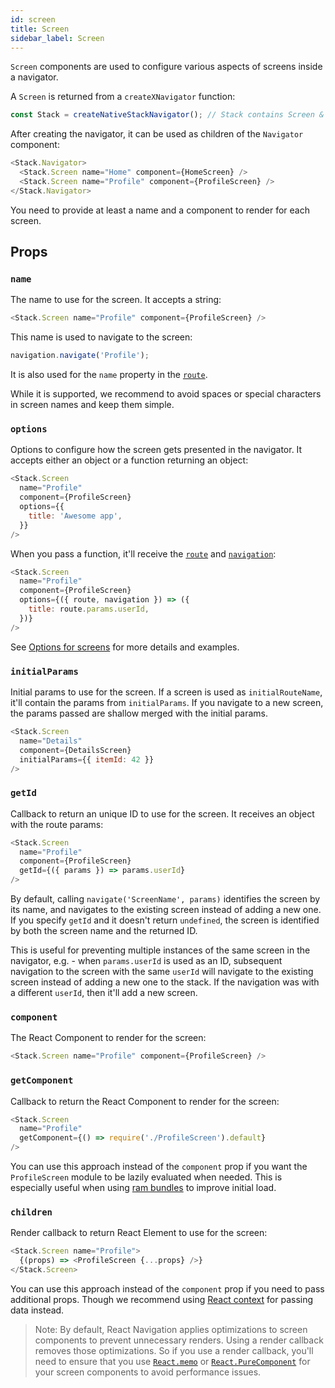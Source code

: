 ```yaml
---
id: screen
title: Screen
sidebar_label: Screen
---
```


`Screen` components are used to configure various aspects of screens inside a navigator.

A `Screen` is returned from a `createXNavigator` function:

```js
const Stack = createNativeStackNavigator(); // Stack contains Screen & Navigator properties
```

After creating the navigator, it can be used as children of the `Navigator` component:

```js
<Stack.Navigator>
  <Stack.Screen name="Home" component={HomeScreen} />
  <Stack.Screen name="Profile" component={ProfileScreen} />
</Stack.Navigator>
```

You need to provide at least a name and a component to render for each screen.

## Props

### `name`

The name to use for the screen. It accepts a string:

```js
<Stack.Screen name="Profile" component={ProfileScreen} />
```

This name is used to navigate to the screen:

```js
navigation.navigate('Profile');
```

It is also used for the `name` property in the [`route`](route-prop.md).

While it is supported, we recommend to avoid spaces or special characters in screen names and keep them simple.

### `options`

Options to configure how the screen gets presented in the navigator. It accepts either an object or a function returning an object:

```js
<Stack.Screen
  name="Profile"
  component={ProfileScreen}
  options={{
    title: 'Awesome app',
  }}
/>
```

When you pass a function, it'll receive the [`route`](route-prop.md) and [`navigation`](navigation-prop.md):

```js
<Stack.Screen
  name="Profile"
  component={ProfileScreen}
  options={({ route, navigation }) => ({
    title: route.params.userId,
  })}
/>
```

See [Options for screens](screen-options.md) for more details and examples.

### `initialParams`

Initial params to use for the screen. If a screen is used as `initialRouteName`, it'll contain the params from `initialParams`. If you navigate to a new screen, the params passed are shallow merged with the initial params.

```js
<Stack.Screen
  name="Details"
  component={DetailsScreen}
  initialParams={{ itemId: 42 }}
/>
```

### `getId`

Callback to return an unique ID to use for the screen. It receives an object with the route params:

```js
<Stack.Screen
  name="Profile"
  component={ProfileScreen}
  getId={({ params }) => params.userId}
/>
```

By default, calling `navigate('ScreenName', params)` identifies the screen by its name, and navigates to the existing screen instead of adding a new one. If you specify `getId` and it doesn't return `undefined`, the screen is identified by both the screen name and the returned ID.

This is useful for preventing multiple instances of the same screen in the navigator, e.g. - when `params.userId` is used as an ID, subsequent navigation to the screen with the same `userId` will navigate to the existing screen instead of adding a new one to the stack. If the navigation was with a different `userId`, then it'll add a new screen.

### `component`

The React Component to render for the screen:

```js
<Stack.Screen name="Profile" component={ProfileScreen} />
```

### `getComponent`

Callback to return the React Component to render for the screen:

```js
<Stack.Screen
  name="Profile"
  getComponent={() => require('./ProfileScreen').default}
/>
```

You can use this approach instead of the `component` prop if you want the `ProfileScreen` module to be lazily evaluated when needed. This is especially useful when using [ram bundles](https://reactnative.dev/docs/ram-bundles-inline-requires) to improve initial load.

### `children`

Render callback to return React Element to use for the screen:

```js
<Stack.Screen name="Profile">
  {(props) => <ProfileScreen {...props} />}
</Stack.Screen>
```

You can use this approach instead of the `component` prop if you need to pass additional props. Though we recommend using [React context](https://reactjs.org/docs/context.html) for passing data instead.

> Note: By default, React Navigation applies optimizations to screen components to prevent unnecessary renders. Using a render callback removes those optimizations. So if you use a render callback, you'll need to ensure that you use [`React.memo`](https://reactjs.org/docs/react-api.html#reactmemo) or [`React.PureComponent`](https://reactjs.org/docs/react-api.html#reactpurecomponent) for your screen components to avoid performance issues.
